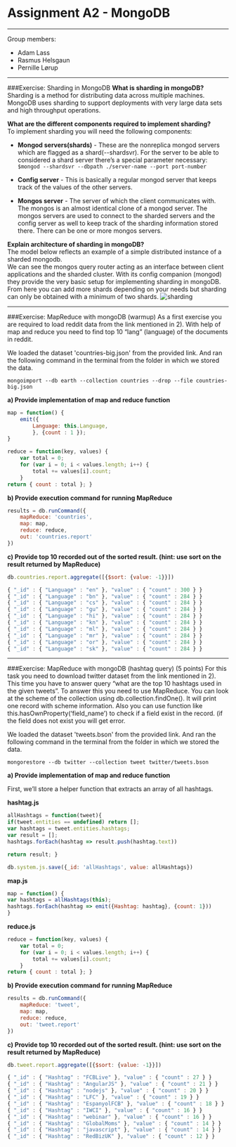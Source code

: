 # Assignment A2 - MongoDB

___

Group members:

* Adam Lass
* Rasmus Helsgaun
* Pernille Lørup

___


###Exercise: Sharding in MongoDB
**What is sharding in mongoDB?**  
Sharding is a method for distributing data across multiple machines. MongoDB uses sharding to support deployments with very large data sets and high throughput operations.

**What are the different components required to implement sharding?**  
To implement sharding you will need the following components:  

* **Mongod servers(shards)** - These are the nonreplica mongod servers which are flagged as a shard(--shardsvr). For the server to be able to considered a shard server there’s a special parameter necessary: 
```$mongod --shardsvr --dbpath ./server-name --port port-number ``` 

* **Config server** - This is basically a regular mongod server that keeps track of the values of the other servers. 
* **Mongos server** - The server of which the client communicates with. The mongos is an almost identical clone of a mongod server. The mongos servers are used to connect to the sharded servers and the config server as well to keep track of the sharding information stored there. There can be one or more mongos servers. 

**Explain architecture of sharding in mongoDB?**  
The model below reflects an example of a simple distributed instance of a sharded mongodb.  
We can see the mongos query router acting as an interface between client applications and the sharded cluster. With its config companion (mongod) they provide the very basic setup for implementing sharding in mongoDB. From here you can add more shards depending on your needs but sharding can only be obtained with a minimum of two shards. 
![sharding](images/sharding.png)

___


###Exercise: MapReduce with mongoDB (warmup)
As a first exercise you are required to load reddit data from the link mentioned in 2). With help of map and reduce you need to find top 10 “lang” (language) of the documents in reddit.  

We loaded the dataset 'countries-big.json' from the provided link. And ran the following command in the terminal from the folder in which we stored the data.

```
mongoimport --db earth --collection countries --drop --file countries-big.json
```

**a) Provide implementation of map and reduce function**  

```javascript
map = function() {
	emit({
   		Language: this.Language,
		}, {count : 1 });
}
```

```javascript
reduce = function(key, values) {
	var total = 0;
	for (var i = 0; i < values.length; i++) {
   		total += values[i].count;
  	}
return { count : total }; }
```

**b) Provide execution command for running MapReduce**  

```javascript
results = db.runCommand({ 
	mapReduce: 'countries', 
	map: map,
	reduce: reduce,
	out: 'countries.report' 
})
```

**c) Provide top 10 recorded out of the sorted result. (hint: use sort on the result returned by MapReduce)**  

```javascript
db.countries.report.aggregate([{$sort: {value: -1}}])
```

```javascript
{ "_id" : { "Language" : "en" }, "value" : { "count" : 300 } }
{ "_id" : { "Language" : "bn" }, "value" : { "count" : 284 } }
{ "_id" : { "Language" : "cs" }, "value" : { "count" : 284 } }
{ "_id" : { "Language" : "gu" }, "value" : { "count" : 284 } }
{ "_id" : { "Language" : "hi" }, "value" : { "count" : 284 } }
{ "_id" : { "Language" : "kn" }, "value" : { "count" : 284 } }
{ "_id" : { "Language" : "ml" }, "value" : { "count" : 284 } }
{ "_id" : { "Language" : "mr" }, "value" : { "count" : 284 } }
{ "_id" : { "Language" : "or" }, "value" : { "count" : 284 } }
{ "_id" : { "Language" : "sk" }, "value" : { "count" : 284 } }
```
___

###Exercise: MapReduce with mongoDB (hashtag query) (5 points)
For this task you need to download twitter dataset from the link mentioned in 2). This time you have to answer query “what are the top 10 hashtags used in the given tweets”. To answer this you need to use MapReduce. You can look at the scheme of the collection using db.collection.findOne(). It will print one record with scheme information. Also you can use function like this.hasOwnProperty(‘field_name’) to check if a field exist in the record. (if the field does not exist you will get error.   


We loaded the dataset 'tweets.bson' from the provided link. And ran the following command in the terminal from the folder in which we stored the data.

```
mongorestore --db twitter --collection tweet twitter/tweets.bson
```

**a) Provide implementation of map and reduce function**   

First, we’ll store a helper function that extracts an array of all hashtags.

**hashtag.js**

```javascript
allHashtags = function(tweet){
if(tweet.entities == undefined) return [];
var hashtags = tweet.entities.hashtags;
var result = [];
hashtags.forEach(hashtag => result.push(hashtag.text))

return result; }

db.system.js.save({_id: 'allHashtags', value: allHashtags})
```
**map.js**

```javascript
map = function() {
var hashtags = allHashtags(this);
hashtags.forEach(hashtag => emit({Hashtag: hashtag}, {count: 1}))
}
```
**reduce.js**

```javascript
reduce = function(key, values) {
	var total = 0;
	for (var i = 0; i < values.length; i++) {
   		total += values[i].count;
  	}
return { count : total }; }
```

**b) Provide execution command for running MapReduce**  

```javascript
results = db.runCommand({ 
	mapReduce: 'tweet', 
	map: map,
	reduce: reduce,
	out: 'tweet.report' 
})
```

**c) Provide top 10 recorded out of the sorted result. (hint: use sort on the result returned by MapReduce)**  

```javascript
db.tweet.report.aggregate([{$sort: {value: -1}}])
```

```javascript
{ "_id" : { "Hashtag" : "FCBLive" }, "value" : { "count" : 27 } }
{ "_id" : { "Hashtag" : "AngularJS" }, "value" : { "count" : 21 } }
{ "_id" : { "Hashtag" : "nodejs" }, "value" : { "count" : 20 } }
{ "_id" : { "Hashtag" : "LFC" }, "value" : { "count" : 19 } }
{ "_id" : { "Hashtag" : "EspanyolFCB" }, "value" : { "count" : 18 } }
{ "_id" : { "Hashtag" : "IWCI" }, "value" : { "count" : 16 } }
{ "_id" : { "Hashtag" : "webinar" }, "value" : { "count" : 16 } }
{ "_id" : { "Hashtag" : "GlobalMoms" }, "value" : { "count" : 14 } }
{ "_id" : { "Hashtag" : "javascript" }, "value" : { "count" : 14 } }
{ "_id" : { "Hashtag" : "RedBizUK" }, "value" : { "count" : 12 } }
```


